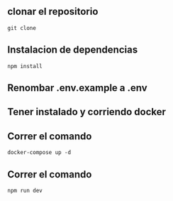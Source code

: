 

## clonar el repositorio
```
git clone
```

## Instalacion de dependencias
```
npm install
```

## Renombar .env.example a .env

## Tener instalado y corriendo docker

## Correr el comando
```
docker-compose up -d
```

## Correr el comando
```
npm run dev
```